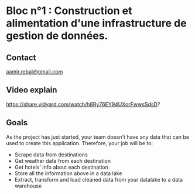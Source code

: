 # Bloc n°1 : Construction et alimentation d'une infrastructure de gestion de données. 
## Contact
aamir.rebai@gmail.com
## Video explain
https://share.vidyard.com/watch/h8Ry76EY94UXorFwwsSdsD?


## Goals

As the project has just started, your team doesn't have any data that can be used to create this application. Therefore, your job will be to: 

* Scrape data from destinations 
* Get weather data from each destination 
* Get hotels' info about each destination
* Store all the information above in a data lake
* Extract, transform and load cleaned data from your datalake to a data warehouse